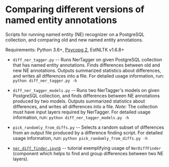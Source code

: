 # Comparing different versions of named entity annotations

Scripts for running named entity (NE) recognizer on a PostgreSQL collection, and comparing old and new named entity annotations.

Requirements: Python 3.6+, [Psycopg 2](https://www.psycopg.org), EstNLTK v1.6.8+

* `diff_ner_tagger.py` -- Runs NerTagger on given PostgreSQL collection that has named entity annotations. Finds differences between old and new NE annotations. Outputs summarized statistics about differences, and writes all differences into a file. For detailed usage information, run: `python diff_ner_tagger.py -h`

* `diff_ner_tagger_models.py` -- Runs two NerTagger's models on given PostgreSQL collection, and finds differences between NE annotations produced by two models. Outputs summarized statistics about differences, and writes all differences into a file. _Note:_ The collection must have input layers required by NerTagger. For detailed usage information, run: `python diff_ner_tagger_models.py -h`

* `pick_randomly_from_diffs.py` -- Selects a random subset of differences from an output file produced by a difference finding script. For detailed usage information, run: `python pick_randomly_from_diffs.py -h`

* [`ner_diff_finder.ipynb`](ner_diff_finder.ipynb) -- tutorial exemplifying usage of `NerDiffFinder` (component which helps to find and group differences between two NE layers).